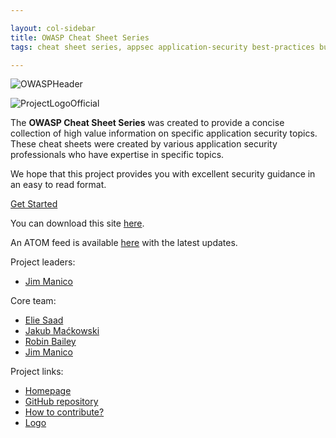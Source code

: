 ```yaml
---

layout: col-sidebar
title: OWASP Cheat Sheet Series
tags: cheat sheet series, appsec application-security best-practices builders defenders

---
```


![OWASPHeader](/www-project-cheat-sheets/assets/images/Preface_Cheatsheet_Header.png)

![ProjectLogoOfficial](/www-project-cheat-sheets/assets/images/Preface_Cheatsheet_Logo.png)

The **OWASP Cheat Sheet Series** was created to provide a concise collection of high value information on specific application security topics. These cheat sheets were created by various application security professionals who have expertise in specific topics. 

We hope that this project provides you with excellent security guidance in an easy to read format.

<a href="AJAX_Security_Cheat_Sheet" class="cta-button black">Get Started</a>

You can download this site [here](bundle.zip).

An ATOM feed is available [here](News.xml) with the latest updates.

Project leaders:
- [Jim Manico](https://www.owasp.org/index.php/User:Jmanico)

Core team:
- [Elie Saad](https://github.com/ThunderSon)
- [Jakub Maćkowski](https://github.com/mackowski)
- [Robin Bailey](https://github.com/rbsec)
- [Jim Manico](https://github.com/jmanico)

Project links:
- [Homepage](https://www.owasp.org/index.php/OWASP_Cheat_Sheet_Series)
- [GitHub repository](https://github.com/OWASP/CheatSheetSeries)
- [How to contribute?](https://github.com/OWASP/CheatSheetSeries#how-to-contribute)
- [Logo](https://github.com/OWASP/owasp-swag/tree/master/projects/cheat-sheet-series)
